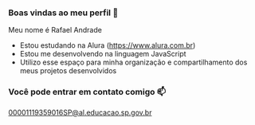 ### Boas vindas ao meu perfil 💙

Meu nome é Rafael Andrade

- Estou estudando na Alura (https://www.alura.com.br)
- Estou me desenvolvendo na linguagem JavaScript
- Utilizo esse espaço para minha organização e compartilhamento dos meus projetos desenvolvidos

### Você pode entrar em contato comigo 📫

 00001119359016SP@al.educacao.sp.gov.br
